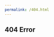 ```yaml
---
permalink: /404.html
---
```


<html>
<body>
<h1 style = "font-size:1.5em" >404 Error</h1>
</body>
</html>
